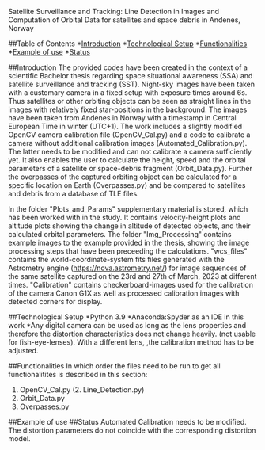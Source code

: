 Satellite Surveillance and Tracking: 
Line Detection in Images and Computation of Orbital Data for satellites and space debris in Andenes, Norway

##Table of Contents
*[Introduction](#introduction)
*[Technological Setup](#tech-setup)
*[Functionalities](#functionalities)
*[Example of use](#example-of-use)
*[Status](#status)


##Introduction
The provided codes have been created in the context of a scientific Bachelor thesis regarding space situational awareness (SSA) and satellite surveillance and tracking (SST). Night-sky images have been taken with a customary camera in a fixed setup with exposure times around 6s. Thus satellites or other orbiting objects can be seen as straight lines in the images with relatively fixed star-positions in the background.
The images have been taken from Andenes in Norway with a timestamp in Central European Time in winter (UTC+1).
The work includes a slightly modified OpenCV camera calibration file (OpenCV_Cal.py) and a code to calibrate a camera without additional calibration images (Automated_Calibration.py). The latter needs to be modified and can not calibrate a camera sufficiently yet. 
It also enables the user to calculate the height, speed and the orbital parameters of a satellite or space-debris fragment (Orbit_Data.py). 
Further the overpasses of the captured orbiting object can be calculated for a specific location on Earth (Overpasses.py) and be compared to satellites and debris from a database of TLE files.

In the folder "Plots_and_Params" supplementary material is stored, which has been worked with in the study. It contains velocity-height plots and altitude plots showing the change in altitude of detected objects, and their calculated orbital parameters.
The folder "Img_Processing" contains example images to the example provided in the thesis, showing the image processing steps that have been preceeding the calculations.
"wcs_files" contains the world-coordinate-system fits files generated with the Astrometry engine (https://nova.astrometry.net/) for image sequences of the same satellite captured on the 23rd and 27th of March, 2023 at different times.
"Calibration" contains checkerboard-images used for the calibration of the camera Canon G1X as well as processed calibration images with detected corners for display.

##Technological Setup
*Python 3.9
*Anaconda:Spyder as an IDE in this work
*Any digital camera can be used as long as the lens properties and therefore the distortion characteristics does not change heavily. 
(not usable for fish-eye-lenses). With a different lens, ,the calibration method has to be adjusted.

##Functionalities
In which order the files need to be run to get all functionalitites is described in this section:
1. OpenCV_Cal.py
(2. Line_Detection.py)
3. Orbit_Data.py
4. Overpasses.py

##Example of use
##Status
Automated Calibration needs to be modified. The distortion parameters do not coincide with the corresponding distortion model. 
